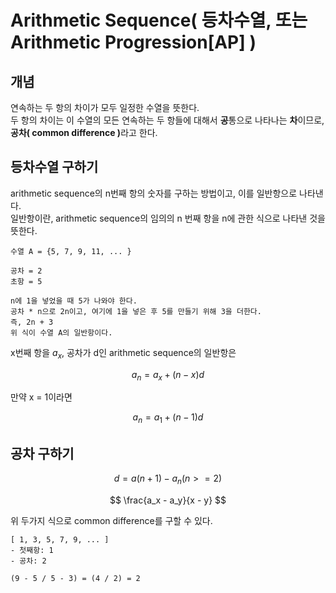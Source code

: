 # Arithmetic Sequence( 등차수열, 또는 Arithmetic Progression[AP] )

## 개념
연속하는 두 항의 차이가 모두 일정한 수열을 뜻한다. </br>
두 항의 차이는 이 수열의 모든 연속하는 두 항들에 대해서 <b>공</b>통으로 나타나는 <b>차</b>이므로, <b>공차( common difference )</b>라고 한다. </br>

## 등차수열 구하기
arithmetic sequence의 n번째 항의 숫자를 구하는 방법이고, 이를 일반항으로 나타낸다. </br>
일반항이란, arithmetic sequence의 임의의 n 번째 항을 n에 관한 식으로 나타낸 것을 뜻한다. </br>
```
수열 A = {5, 7, 9, 11, ... }

공차 = 2
초항 = 5

n에 1을 넣었을 때 5가 나와야 한다.
공차 * n으로 2n이고, 여기에 1을 넣은 후 5를 만들기 위해 3을 더한다.
즉, 2n + 3
위 식이 수열 A의 일반항이다.
```

x번째 항을 $a_{x}$, 공차가 d인 arithmetic sequence의 일반항은

$$a_{n} = a_{x} + (n - x)d$$

만약 x = 1이라면 

$$a_n = a_1 + (n - 1)d$$


## 공차 구하기
$$ d = a(n + 1) - a_n ( n >= 2 ) $$

$$ \frac{a_x - a_y}{x - y} $$

위 두가지 식으로 common difference를 구할 수 있다.</br>
```
[ 1, 3, 5, 7, 9, ... ]
- 첫째항: 1
- 공차: 2

(9 - 5 / 5 - 3) = (4 / 2) = 2
```
